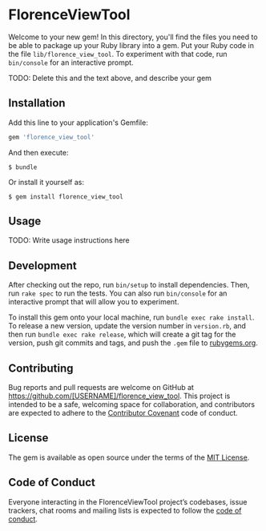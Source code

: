 # FlorenceViewTool

Welcome to your new gem! In this directory, you'll find the files you need to be able to package up your Ruby library into a gem. Put your Ruby code in the file `lib/florence_view_tool`. To experiment with that code, run `bin/console` for an interactive prompt.

TODO: Delete this and the text above, and describe your gem

## Installation

Add this line to your application's Gemfile:

```ruby
gem 'florence_view_tool'
```

And then execute:

    $ bundle

Or install it yourself as:

    $ gem install florence_view_tool

## Usage

TODO: Write usage instructions here

## Development

After checking out the repo, run `bin/setup` to install dependencies. Then, run `rake spec` to run the tests. You can also run `bin/console` for an interactive prompt that will allow you to experiment.

To install this gem onto your local machine, run `bundle exec rake install`. To release a new version, update the version number in `version.rb`, and then run `bundle exec rake release`, which will create a git tag for the version, push git commits and tags, and push the `.gem` file to [rubygems.org](https://rubygems.org).

## Contributing

Bug reports and pull requests are welcome on GitHub at https://github.com/[USERNAME]/florence_view_tool. This project is intended to be a safe, welcoming space for collaboration, and contributors are expected to adhere to the [Contributor Covenant](http://contributor-covenant.org) code of conduct.

## License

The gem is available as open source under the terms of the [MIT License](https://opensource.org/licenses/MIT).

## Code of Conduct

Everyone interacting in the FlorenceViewTool project’s codebases, issue trackers, chat rooms and mailing lists is expected to follow the [code of conduct](https://github.com/[USERNAME]/florence_view_tool/blob/master/CODE_OF_CONDUCT.md).
